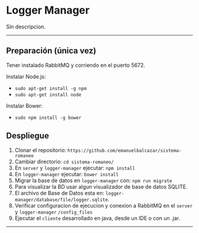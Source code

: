 # Logger Manager

Sin descripcion.

___


## Preparación (única vez)

Tener instalado RabbitMQ y corriendo en el puerto 5672.

Instalar Node.js:
* `sudo apt-get install -g npm`
* `sudo apt-get install node`

Instalar Bower:
* `sudo npm install -g bower`


## Despliegue

1. Clonar el repositorio: `https://github.com/emanuelbalcazar/sistema-romaneo`
2. Cambiar directorio: `cd sistema-romaneo/`
3. En `server` y `logger-manager` ejecutar: `npm install`
4. En `logger-manager` ejecutar: `bower install`
5. Migrar la base de datos en `logger-manager` con: `npm run migrate`
6. Para visualizar la BD usar algun visualizador de base de datos SQLITE.
7. El archivo de Base de Datos esta en:  `logger-manager/database/file/logger.sqlite`.
8. Verificar configuracion de ejecucion y conexion a RabbitMQ en el `server` y `logger-manager` `/config_files`
9. Ejecutar el `cliente` desarrollado en java, desde un IDE o con un .jar.
___
